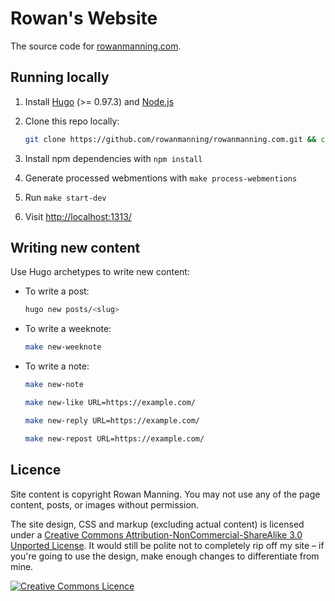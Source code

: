 
# Rowan's Website

The source code for [rowanmanning.com](https://rowanmanning.com/).


## Running locally

  1. Install [Hugo](https://gohugo.io/) (>= 0.97.3) and [Node.js](https://nodejs.org/)

  2. Clone this repo locally:

     ```bash
     git clone https://github.com/rowanmanning/rowanmanning.com.git && cd rowanmanning.com
     ```

  3. Install npm dependencies with `npm install`

  4. Generate processed webmentions with `make process-webmentions`

  5. Run `make start-dev`

  6. Visit [http://localhost:1313/](http://localhost:1313/)


## Writing new content

Use Hugo archetypes to write new content:

  * To write a post:

    ```bash
    hugo new posts/<slug>
    ```

  * To write a weeknote:

    ```bash
    make new-weeknote
    ```

  * To write a note:

    ```bash
    make new-note
    ```

    ```bash
    make new-like URL=https://example.com/
    ```

    ```bash
    make new-reply URL=https://example.com/
    ```

    ```bash
    make new-repost URL=https://example.com/
    ```


## Licence

Site content is copyright Rowan Manning. You may not use any of the page content, posts, or images without permission.

The site design, CSS and markup (excluding actual content) is licensed under a [Creative Commons Attribution-NonCommercial-ShareAlike 3.0 Unported License](http://creativecommons.org/licenses/by-nc-sa/3.0/deed.en_GB). It would still be polite not to completely rip off my site – if you're going to use the design, make enough changes to differentiate from mine.

[![Creative Commons Licence](http://i.creativecommons.org/l/by-nc-sa/3.0/88x31.png)](http://creativecommons.org/licenses/by-nc-sa/3.0/deed.en_GB)
